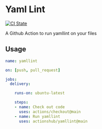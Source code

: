 # Yaml Lint

[![CI State](https://github.com/actionshub/yamllint/workflows/release/badge.svg)](https://github.com/actionshub/yamllint)

A Github Action to run yamllint on your files

## Usage

```yaml
name: yamllint

on: [push, pull_request]

jobs:
  delivery:

    runs-on: ubuntu-latest

    steps:
    - name: Check out code
      uses: actions/checkout@main
    - name: Run yamllint
      uses: actionshub/yamllint@main
```
